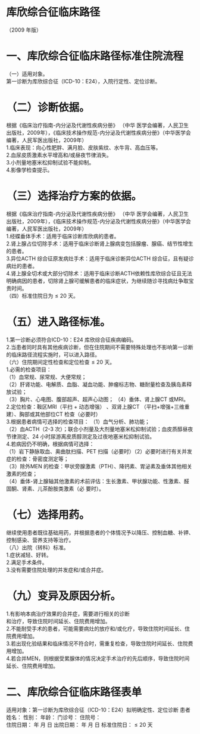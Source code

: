 # 库欣综合征临床路径  
（2009 年版）  
# 一、库欣综合征临床路径标准住院流程  
（一）适用对象。  
第一诊断为库欣综合征（ICD-10：E24），入院行定性、定位诊断。  
# （二）诊断依据。  
根据《临床治疗指南-内分泌及代谢性疾病分册》 （中华 医学会编著，人民卫生出版社，2009年），《临床技术操作规范-内分泌及代谢性疾病分册》（中华医学会编著，人民军医出版社，2009年）  
1.临床表现：向心性肥胖、满月脸、皮肤紫纹、水牛背、高血压等。  
2.血尿皮质激素水平增高和/或昼夜节律消失。  
3.小剂量地塞米松抑制试验不能抑制。  
4.影像学检查提示。  
# （三）选择治疗方案的依据。  
根据《临床治疗指南-内分泌及代谢性疾病分册》 （中华 医学会编著，人民卫生出版社，2009年），《临床技术操作规范-内分泌及代谢性疾病分册》（中华医学会编著，人民军医出版社，2009年）  
1.经蝶垂体手术：适用于临床诊断库欣病的患者。  
2.肾上腺占位切除手术：适用于临床诊断肾上腺病变包括腺瘤、腺癌、结节性增生的患者。  
3.异位ACTH 综合征原发病灶手术：适用于临床诊断异位ACTH 综合征，且有疑诊病灶的患者。  
4.肾上腺全切术或大部分切除术：适用于临床诊断ACTH依赖性库欣综合征且无法明确病因的患者，切除肾上腺可缓解患者的临床症状，为继续随诊寻找病灶争取宝贵时间。  
（四）标准住院日为${\leqslant}20$ 天。  
# （五）进入路径标准。  
1.第一诊断必须符合ICD-10：E24 库欣综合征疾病编码。  
2.当患者同时具有其他疾病诊断，但在住院期间不需要特殊处理也不影响第一诊断的临床路径流程实施时，可以进入路径。  
（六）住院期间定性检查和定位检查${\leqslant}20$ 天。  
1.必需的检查项目：  
（1）血常规、尿常规、大便常规；  
（2）肝肾功能、电解质、血脂、凝血功能、肿瘤标志物、糖耐量检查及胰岛素释放试验；  
（3）胸片、心电图、腹部超声、超声心动图； （4）垂体、肾上腺CT 或MRI。  
2.定位检查：鞍区MRI（平扫 $+$ 动态增强） 、双肾上腺CT （平扫$+$增强$+$三维重建）、胸部或其他部位CT 检查（必要时）  
3.根据患者病情可选择的检查项目： （1）血气分析、肺功能；  
（2）血ACTH（2-3 次）；联合小剂量及大剂量地塞米松抑制试验；血皮质醇昼夜节律测定、24 小时尿游离皮质醇测定及过夜地塞米松抑制试验。  
4.若病因仍不明确，根据病情可选择：  
（1）岩下静脉取血、奥曲肽扫描、PET 扫描（必要时）（2）必要时进行有关并发症的检查：骨密度测定等；  
（3）除外MEN 的检查：甲状旁腺激素（PTH）、降钙素、胃泌素及垂体其他相关激素的检查；  
（4）垂体-肾上腺轴其他激素的术前评估：生长激素、甲状腺功能、性激素、醛固酮、肾素、儿茶酚胺类激素（必 要时）。  
# （七）选择用药。  
继续使用患者既往基础用药，并根据患者的个体情况予以降压、控制血糖、补钾、控制感染、营养支持等治疗。  
（八）出院（转科）标准。  
1.症状减轻、好转。  
2.满足手术条件。  
3.没有需要住院处理的并发症和/或合并症。  
# （九）变异及原因分析。  
1.有影响本病治疗效果的合并症，需要进行相关的诊断  
和治疗，导致住院时间延长、住院费用增加。  
2.不能耐受手术的患者，可能需要病灶的放疗和/或化疗，导致住院时间延长、住院费用增加。  
3.若出现化验结果和临床情况不符合时，需重复检查，导致住院时间延长、住院费用增加。  
4.若合并MEN，则根据受累腺体的情况决定手术治疗的先后顺序，导致住院时间延长、住院费用增加。  
# 二、库欣综合征临床路径表单  
适用对象：第一诊断为库欣综合征（ICD-10：E24）拟明确定性、定位诊断 患者姓名：         性别：    年龄：     门诊号：       住院号：  
住院日期：  年  月  日     出院日期：  年  月  日   标准住院日：${\leqslant}20$ 天  
